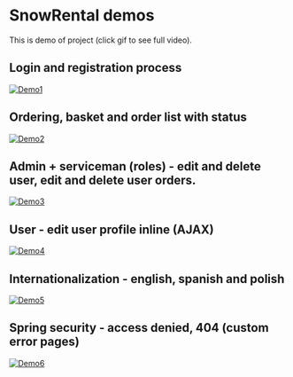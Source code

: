 # SnowRental demos

This is demo of project (click gif to see full video).

## Login and registration process

[![Demo1](https://j.gifs.com/KZVoER.gif)](https://www.youtube.com/watch?v=Ji_OW654fIM&feature=youtu.be)

## Ordering, basket and order list with status

[![Demo2](https://j.gifs.com/0Vrn3v.gif)](https://www.youtube.com/watch?v=5iLxL8ZV9Lg&feature=youtu.be)

## Admin + serviceman (roles) - edit and delete user, edit and delete user orders.

[![Demo3](https://j.gifs.com/L8Vp1w.gif)](https://www.youtube.com/watch?v=H3Z6v_a4SC4&feature=youtu.be)

## User - edit user profile inline (AJAX)

[![Demo4](https://j.gifs.com/2vwpqK.gif)](https://www.youtube.com/watch?v=UCHND4A12aI&feature=youtu.be)

## Internationalization - english, spanish and polish

[![Demo5](https://j.gifs.com/9QEzAx.gif)](https://www.youtube.com/watch?v=JwCxxv3zcFw&feature=youtu.be)

## Spring security - access denied, 404 (custom error pages)

[![Demo6](https://j.gifs.com/jq9wBR.gif)](https://www.youtube.com/watch?v=H4zs__Wa6fk&feature=youtu.be)